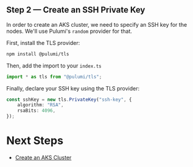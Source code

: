## Step 2 &mdash; Create an SSH Private Key

In order to create an AKS cluster, we need to specify an SSH key for the nodes. We'll use Pulumi's `random` provider for that.

First, install the TLS provider:

```bash
npm install @pulumi/tls
```

Then, add the import to your `index.ts`

```typescript
import * as tls from "@pulumi/tls";
```

Finally, declare your SSH key using the TLS provider:

```typescript
const sshKey = new tls.PrivateKey("ssh-key", {
    algorithm: "RSA",
    rsaBits: 4096,
});
```

# Next Steps

* [Create an AKS Cluster](../lab-03/README.md)